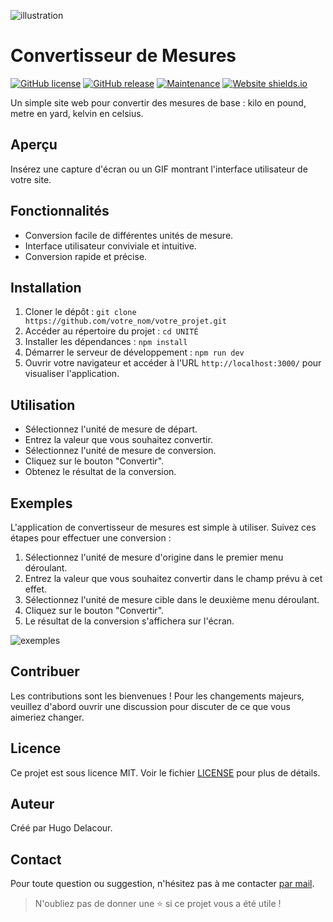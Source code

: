 ![illustration](https://github.com/M-U-C-K-A/unit-converter/assets/96072629/908fcf69-eb39-407e-a6ce-5dd63c172e16)

# Convertisseur de Mesures

[![GitHub license](https://img.shields.io/badge/license-MIT-blue.svg)](https://github.com/votre_nom/votre_projet/blob/main/LICENSE)
[![GitHub release](https://img.shields.io/github/release/M-U-C-K-A/unit-converter.svg)](https://GitHub.com/M-U-C-K-A/unit-converter/releases/)
[![Maintenance](https://img.shields.io/badge/Maintained-yes-green.svg)](https://GitHub.com/M-U-C-K-A/unit-converter/graphs/commit-activity)
[![Website shields.io](https://img.shields.io/website-up-down-green-red/http/shields.io.svg)](http://shields.io/)

Un simple site web pour convertir des mesures de base : kilo en pound, metre en yard, kelvin en celsius.

## Aperçu

Insérez une capture d'écran ou un GIF montrant l'interface utilisateur de votre site.

## Fonctionnalités

- Conversion facile de différentes unités de mesure.
- Interface utilisateur conviviale et intuitive.
- Conversion rapide et précise.

## Installation

1. Cloner le dépôt : ``git clone https://github.com/votre_nom/votre_projet.git``
2. Accéder au répertoire du projet : ``cd UNITÉ``
3. Installer les dépendances : ``npm install``
4. Démarrer le serveur de développement : ``npm run dev``
5. Ouvrir votre navigateur et accéder à l'URL `http://localhost:3000/` pour visualiser l'application.

## Utilisation

- Sélectionnez l'unité de mesure de départ.
- Entrez la valeur que vous souhaitez convertir.
- Sélectionnez l'unité de mesure de conversion.
- Cliquez sur le bouton "Convertir".
- Obtenez le résultat de la conversion.

## Exemples
L'application de convertisseur de mesures est simple à utiliser. Suivez ces étapes pour effectuer une conversion :

1. Sélectionnez l'unité de mesure d'origine dans le premier menu déroulant.
2. Entrez la valeur que vous souhaitez convertir dans le champ prévu à cet effet.
3. Sélectionnez l'unité de mesure cible dans le deuxième menu déroulant.
4. Cliquez sur le bouton "Convertir".
5. Le résultat de la conversion s'affichera sur l'écran.

![exemples](https://github.com/M-U-C-K-A/unit-converter/assets/96072629/3a8a209d-db4d-43c8-91b9-ca8ec1d8d590)


## Contribuer
Les contributions sont les bienvenues ! Pour les changements majeurs, veuillez d'abord ouvrir une discussion pour discuter de ce que vous aimeriez changer.

## Licence

Ce projet est sous licence MIT. Voir le fichier [LICENSE](LICENSE) pour plus de détails.


## Auteur
Créé par Hugo Delacour.

## Contact
Pour toute question ou suggestion, n'hésitez pas à me contacter [par mail](mailto:hugodelacour.pro@gmail.com).

> N'oubliez pas de donner une ⭐ si ce projet vous a été utile !

